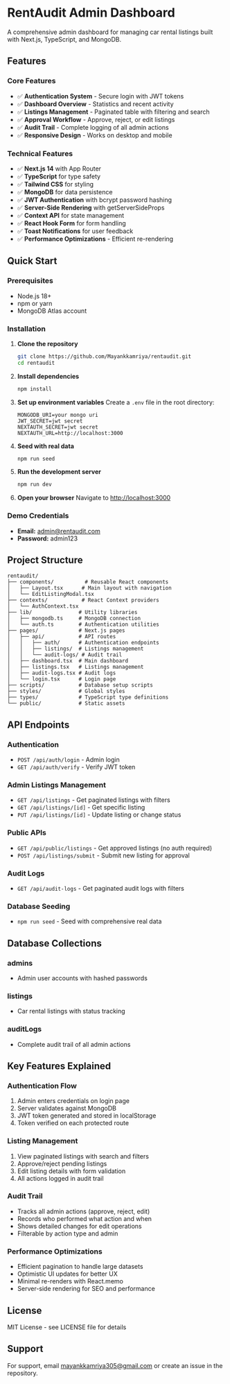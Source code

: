 # RentAudit Admin Dashboard

A comprehensive admin dashboard for managing car rental listings built with Next.js, TypeScript, and MongoDB.

## Features

### Core Features
- ✅ **Authentication System** - Secure login with JWT tokens
- ✅ **Dashboard Overview** - Statistics and recent activity
- ✅ **Listings Management** - Paginated table with filtering and search
- ✅ **Approval Workflow** - Approve, reject, or edit listings
- ✅ **Audit Trail** - Complete logging of all admin actions
- ✅ **Responsive Design** - Works on desktop and mobile

### Technical Features
- ✅ **Next.js 14** with App Router
- ✅ **TypeScript** for type safety
- ✅ **Tailwind CSS** for styling
- ✅ **MongoDB** for data persistence
- ✅ **JWT Authentication** with bcrypt password hashing
- ✅ **Server-Side Rendering** with getServerSideProps
- ✅ **Context API** for state management
- ✅ **React Hook Form** for form handling
- ✅ **Toast Notifications** for user feedback
- ✅ **Performance Optimizations** - Efficient re-rendering

## Quick Start

### Prerequisites
- Node.js 18+ 
- npm or yarn
- MongoDB Atlas account

### Installation

1. **Clone the repository**
   ```bash
   git clone https://github.com/Mayankkamriya/rentaudit.git
   cd rentaudit
   ```

2. **Install dependencies**
   ```bash
   npm install
   ```

3. **Set up environment variables**
   Create a `.env` file in the root directory:
   ```env
   MONGODB_URI=your mongo uri
   JWT_SECRET=jwt secret
   NEXTAUTH_SECRET=jwt secret
   NEXTAUTH_URL=http://localhost:3000
   ```

4. **Seed with real data**
   ```bash
   npm run seed
   ```

5. **Run the development server**
   ```bash
   npm run dev
   ```

6. **Open your browser**
   Navigate to [http://localhost:3000](http://localhost:3000)

### Demo Credentials
- **Email:** admin@rentaudit.com
- **Password:** admin123

## Project Structure

```
rentaudit/
├── components/          # Reusable React components
│   ├── Layout.tsx      # Main layout with navigation
│   └── EditListingModal.tsx
├── contexts/           # React Context providers
│   └── AuthContext.tsx
├── lib/               # Utility libraries
│   ├── mongodb.ts     # MongoDB connection
│   └── auth.ts        # Authentication utilities
├── pages/             # Next.js pages
│   ├── api/           # API routes
│   │   ├── auth/      # Authentication endpoints
│   │   ├── listings/  # Listings management
│   │   └── audit-logs/ # Audit trail
│   ├── dashboard.tsx  # Main dashboard
│   ├── listings.tsx   # Listings management
│   ├── audit-logs.tsx # Audit logs
│   └── login.tsx      # Login page
├── scripts/           # Database setup scripts
├── styles/            # Global styles
├── types/             # TypeScript type definitions
└── public/            # Static assets
```

## API Endpoints

### Authentication
- `POST /api/auth/login` - Admin login
- `GET /api/auth/verify` - Verify JWT token

### Admin Listings Management
- `GET /api/listings` - Get paginated listings with filters
- `GET /api/listings/[id]` - Get specific listing
- `PUT /api/listings/[id]` - Update listing or change status

### Public APIs
- `GET /api/public/listings` - Get approved listings (no auth required)
- `POST /api/listings/submit` - Submit new listing for approval

### Audit Logs
- `GET /api/audit-logs` - Get paginated audit logs with filters

### Database Seeding
- `npm run seed` - Seed with comprehensive real data

## Database Collections

### admins
- Admin user accounts with hashed passwords

### listings
- Car rental listings with status tracking

### auditLogs
- Complete audit trail of all admin actions

## Key Features Explained

### Authentication Flow
1. Admin enters credentials on login page
2. Server validates against MongoDB
3. JWT token generated and stored in localStorage
4. Token verified on each protected route

### Listing Management
1. View paginated listings with search and filters
2. Approve/reject pending listings
3. Edit listing details with form validation
4. All actions logged in audit trail

### Audit Trail
- Tracks all admin actions (approve, reject, edit)
- Records who performed what action and when
- Shows detailed changes for edit operations
- Filterable by action type and admin

### Performance Optimizations
- Efficient pagination to handle large datasets
- Optimistic UI updates for better UX
- Minimal re-renders with React.memo
- Server-side rendering for SEO and performance

## License

MIT License - see LICENSE file for details

## Support

For support, email mayankkamriya305@gmail.com or create an issue in the repository. 